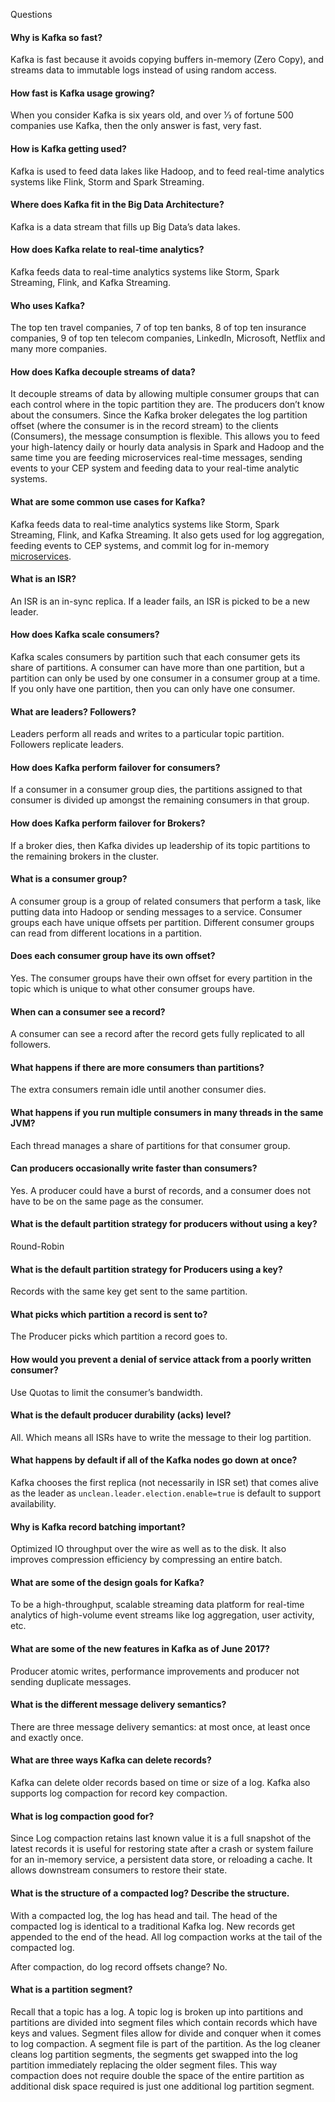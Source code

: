 Questions

#### Why is Kafka so fast?

Kafka is fast because it avoids copying buffers in-memory (Zero Copy), and streams data to immutable logs instead of using random access.

#### How fast is Kafka usage growing?

When you consider Kafka is six years old, and over 1⁄3 of fortune 500 companies use Kafka, then the only answer is fast, very fast.

#### How is Kafka getting used?

Kafka is used to feed data lakes like Hadoop, and to feed real-time analytics systems like Flink, Storm and Spark Streaming.

#### Where does Kafka fit in the Big Data Architecture?

Kafka is a data stream that fills up Big Data’s data lakes.

#### How does Kafka relate to real-time analytics?

Kafka feeds data to real-time analytics systems like Storm, Spark Streaming, Flink, and Kafka Streaming.

#### Who uses Kafka?

The top ten travel companies, 7 of top ten banks, 8 of top ten insurance companies, 9 of top ten telecom companies, LinkedIn, Microsoft, Netflix and many more companies.

#### How does Kafka decouple streams of data?

It decouple streams of data by allowing multiple consumer groups that can each control where in the topic partition they are. The producers don’t know about the consumers. Since the Kafka broker delegates the log partition offset (where the consumer is in the record stream) to the clients (Consumers), the message consumption is flexible. This allows you to feed your high-latency daily or hourly data analysis in Spark and Hadoop and the same time you are feeding microservices real-time messages, sending events to your CEP system and feeding data to your real-time analytic systems.

#### What are some common use cases for Kafka?

Kafka feeds data to real-time analytics systems like Storm, Spark Streaming, Flink, and Kafka Streaming. It also gets used for log aggregation, feeding events to CEP systems, and commit log for in-memory [microservices](http://cloudurable.com/blog/high-speed-microservices/index.html).

#### What is an ISR?

An ISR is an in-sync replica. If a leader fails, an ISR is picked to be a new leader.

#### How does Kafka scale consumers?

Kafka scales consumers by partition such that each consumer gets its share of partitions. A consumer can have more than one partition, but a partition can only be used by one consumer in a consumer group at a time. If you only have one partition, then you can only have one consumer.

#### What are leaders? Followers?

Leaders perform all reads and writes to a particular topic partition. Followers replicate leaders.

#### How does Kafka perform failover for consumers?

If a consumer in a consumer group dies, the partitions assigned to that consumer is divided up amongst the remaining consumers in that group.

#### How does Kafka perform failover for Brokers?

If a broker dies, then Kafka divides up leadership of its topic partitions to the remaining brokers in the cluster.

#### What is a consumer group?

A consumer group is a group of related consumers that perform a task, like putting data into Hadoop or sending messages to a service. Consumer groups each have unique offsets per partition. Different consumer groups can read from different locations in a partition.

#### Does each consumer group have its own offset?

Yes. The consumer groups have their own offset for every partition in the topic which is unique to what other consumer groups have.

#### When can a consumer see a record?

A consumer can see a record after the record gets fully replicated to all followers.

#### What happens if there are more consumers than partitions?

The extra consumers remain idle until another consumer dies.

#### What happens if you run multiple consumers in many threads in the same JVM?

Each thread manages a share of partitions for that consumer group.

#### Can producers occasionally write faster than consumers?

Yes. A producer could have a burst of records, and a consumer does not have to be on the same page as the consumer.

#### What is the default partition strategy for producers without using a key?

Round-Robin

#### What is the default partition strategy for Producers using a key?

Records with the same key get sent to the same partition.

#### What picks which partition a record is sent to?

The Producer picks which partition a record goes to.

#### How would you prevent a denial of service attack from a poorly written consumer?

Use Quotas to limit the consumer’s bandwidth.

#### What is the default producer durability (acks) level?

All. Which means all ISRs have to write the message to their log partition.

#### What happens by default if all of the Kafka nodes go down at once?

Kafka chooses the first replica (not necessarily in ISR set) that comes alive as the leader as `unclean.leader.election.enable=true` is default to support availability.

#### Why is Kafka record batching important?

Optimized IO throughput over the wire as well as to the disk. It also improves compression efficiency by compressing an entire batch.

#### What are some of the design goals for Kafka?

To be a high-throughput, scalable streaming data platform for real-time analytics of high-volume event streams like log aggregation, user activity, etc.

#### What are some of the new features in Kafka as of June 2017?

Producer atomic writes, performance improvements and producer not sending duplicate messages.

#### What is the different message delivery semantics?

There are three message delivery semantics: at most once, at least once and exactly once.

#### What are three ways Kafka can delete records?

Kafka can delete older records based on time or size of a log. Kafka also supports log compaction for record key compaction.

#### What is log compaction good for?

Since Log compaction retains last known value it is a full snapshot of the latest records it is useful for restoring state after a crash or system failure for an in-memory service, a persistent data store, or reloading a cache. It allows downstream consumers to restore their state.

#### What is the structure of a compacted log? Describe the structure.

With a compacted log, the log has head and tail. The head of the compacted log is identical to a traditional Kafka log. New records get appended to the end of the head. All log compaction works at the tail of the compacted log.

After compaction, do log record offsets change? No.

#### What is a partition segment?

Recall that a topic has a log. A topic log is broken up into partitions and partitions are divided into segment files which contain records which have keys and values. Segment files allow for divide and conquer when it comes to log compaction. A segment file is part of the partition. As the log cleaner cleans log partition segments, the segments get swapped into the log partition immediately replacing the older segment files. This way compaction does not require double the space of the entire partition as additional disk space required is just one additional log partition segment.